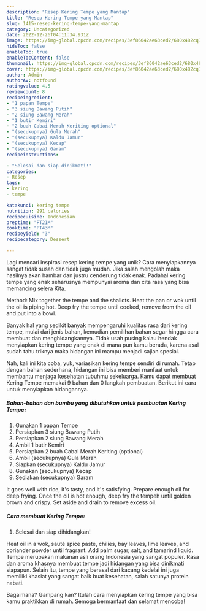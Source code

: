```yaml
---
description: "Resep Kering Tempe yang Mantap"
title: "Resep Kering Tempe yang Mantap"
slug: 1415-resep-kering-tempe-yang-mantap
category: Uncategorized
date: 2022-12-26T04:11:34.931Z
image: https://img-global.cpcdn.com/recipes/3ef86042ae63ced2/680x482cq70/kering-tempe-foto-resep-utama.jpg
hideToc: false
enableToc: true
enableTocContent: false
thumbnail: https://img-global.cpcdn.com/recipes/3ef86042ae63ced2/680x482cq70/kering-tempe-foto-resep-utama.jpg
cover: https://img-global.cpcdn.com/recipes/3ef86042ae63ced2/680x482cq70/kering-tempe-foto-resep-utama.jpg
author: Admin
authorAv: notfound
ratingvalue: 4.5
reviewcount: 8
recipeingredient:
- "1 papan Tempe"
- "3 siung Bawang Putih"
- "2 siung Bawang Merah"
- "1 butir Kemiri"
- "2 buah Cabai Merah Keriting optional"
- "(secukupnya) Gula Merah"
- "(secukupnya) Kaldu Jamur"
- "(secukupnya) Kecap"
- "(secukupnya) Garam"
recipeinstructions:

- "Selesai dan siap dinikmati!"
categories:
- Resep
tags:
- kering
- tempe

katakunci: kering tempe 
nutrition: 291 calories
recipecuisine: Indonesian
preptime: "PT21M"
cooktime: "PT43M"
recipeyield: "3"
recipecategory: Dessert

---
```





Lagi mencari inspirasi resep kering tempe yang unik? Cara menyiapkannya sangat tidak susah dan tidak juga mudah. Jika salah mengolah maka hasilnya akan hambar dan justru cenderung tidak enak. Padahal kering tempe yang enak seharusnya mempunyai aroma dan cita rasa yang bisa memancing selera Kita.





Method: Mix together the tempe and the shallots. Heat the pan or wok until the oil is piping hot. Deep fry the tempe until cooked, remove from the oil and put into a bowl.

Banyak hal yang sedikit banyak mempengaruhi kualitas rasa dari kering tempe, mulai dari jenis bahan, kemudian pemilihan bahan segar hingga cara membuat dan menghidangkannya. Tidak usah pusing kalau hendak menyiapkan kering tempe yang enak di mana pun kamu berada, karena asal sudah tahu triknya maka hidangan ini mampu menjadi sajian spesial.






Nah, kali ini kita coba, yuk, variasikan kering tempe sendiri di rumah. Tetap dengan bahan sederhana, hidangan ini bisa memberi manfaat untuk membantu menjaga kesehatan tubuhmu sekeluarga. Kamu dapat membuat Kering Tempe memakai 9 bahan dan 0 langkah pembuatan. Berikut ini cara untuk menyiapkan hidangannya.

<!--inarticleads1-->

##### Bahan-bahan dan bumbu yang dibutuhkan untuk pembuatan Kering Tempe:

1. Gunakan 1 papan Tempe
1. Persiapkan 3 siung Bawang Putih
1. Persiapkan 2 siung Bawang Merah
1. Ambil 1 butir Kemiri
1. Persiapkan 2 buah Cabai Merah Keriting (optional)
1. Ambil (secukupnya) Gula Merah
1. Siapkan (secukupnya) Kaldu Jamur
1. Gunakan (secukupnya) Kecap
1. Sediakan (secukupnya) Garam


It goes well with rice, it&#39;s tasty, and it&#39;s satisfying. Prepare enough oil for deep frying. Once the oil is hot enough, deep fry the tempeh until golden brown and crispy. Set aside and drain to remove excess oil. 

<!--inarticleads2-->

##### Cara membuat Kering Tempe:


1. Selesai dan siap dihidangkan!

Heat oil in a wok, sauté spice paste, chilies, bay leaves, lime leaves, and coriander powder until fragrant. Add palm sugar, salt, and tamarind liquid. Tempe merupakan makanan asli orang Indonesia yang sangat populer. Rasa dan aroma khasnya membuat tempe jadi hidangan yang bisa dinikmati siapapun. Selain itu, tempe yang berasal dari kacang kedelai ini juga memiliki khasiat yang sangat baik buat kesehatan, salah satunya protein nabati. 

Bagaimana? Gampang kan? Itulah cara menyiapkan kering tempe yang bisa kamu praktikkan di rumah. Semoga bermanfaat dan selamat mencoba!

